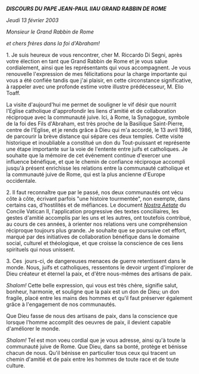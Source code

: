 ***DISCOURS DU PAPE JEAN-PAUL II******AU GRAND RABBIN DE ROME***

*Jeudi 13 février 2003*

*Monsieur le Grand Rabbin de Rome*

*et chers frères dans la foi d'Abraham!*

1. Je suis heureux de vous rencontrer, cher M. Riccardo Di Segni, après votre élection en tant que Grand Rabbin de Rome et je vous salue cordialement, ainsi que les représentants qui vous accompagnent. Je vous renouvelle l'expression de mes félicitations pour la charge importante qui vous a été confiée tandis que j'ai plaisir, en cette circonstance significative, à rappeler avec une profonde estime votre illustre prédécesseur, M. Elio Toaff.

La visite d'aujourd'hui me permet de souligner le vif désir que nourrit l'Eglise catholique d'approfondir les liens d'amitié et de collaboration réciproque avec la communauté juive. Ici, à Rome, la Synagogue, symbole de la foi des Fils d'Abraham, est très proche de la Basilique Saint-Pierre, centre de l'Eglise, et je rends grâce à Dieu qui m'a accordé, le 13 avril 1986, de parcourir la brève distance qui sépare ces deux temples. Cette visite historique et inoubliable a constitué un don du Tout-puissant et représente une étape importante sur la voie de l'entente entre juifs et catholiques. Je souhaite que la mémoire de cet événement continue d'exercer une influence bénéfique, et que le chemin de confiance réciproque accompli jusqu'à présent enrichisse les relations entre la communauté catholique et la communauté juive de Rome, qui est la plus ancienne d'Europe occidentale.

2. Il faut reconnaître que par le passé, nos deux communautés ont vécu côte à côte, écrivant parfois "une histoire tourmentée", non exempte, dans certains cas, d'hostilités et de méfiances. Le document *[Nostra Aetate](http://localhost/archive/hist_councils/ii_vatican_council/documents/vat-ii_decl_19651028_nostra-aetate_fr.html)* du Concile Vatican II, l'application progressive des textes conciliaires, les gestes d'amitié accomplis par les uns et les autres, ont toutefois contribué, au cours de ces années, à orienter nos relations vers une compréhension réciproque toujours plus grande. Je souhaite que se poursuive cet effort, marqué par des initiatives de collaboration bénéfique dans le domaine social, culturel et théologique, et que croisse la conscience de ces liens spirituels qui nous unissent.

3. Ces  jours-ci, de dangereuses menaces de guerre retentissent dans le monde. Nous, juifs et catholiques, ressentons le devoir urgent d'implorer de Dieu créateur et éternel la paix, et d'être nous-mêmes des artisans de paix.

*Shalom!* Cette belle expression, qui vous est très chère, signifie salut, bonheur, harmonie, et souligne que la paix est un don de Dieu; un don fragile, placé entre les mains des hommes et qu'il faut préserver également grâce à l'engagement de nos communautés.

Que Dieu fasse de nous des artisans de paix, dans la conscience que lorsque l'homme accomplit des oeuvres de paix, il devient capable d'améliorer le monde.

*Shalom!* Tel est mon voeu cordial que je vous adresse, ainsi qu'à toute la communauté juive de Rome. Que Dieu, dans sa bonté, protège et bénisse chacun de nous. Qu'il bénisse en particulier tous ceux qui tracent un chemin d'amitié et de paix entre les hommes de toute race et de toute culture.